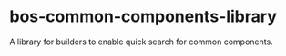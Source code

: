 # bos-common-components-library
A library for builders to enable quick search for common components.
